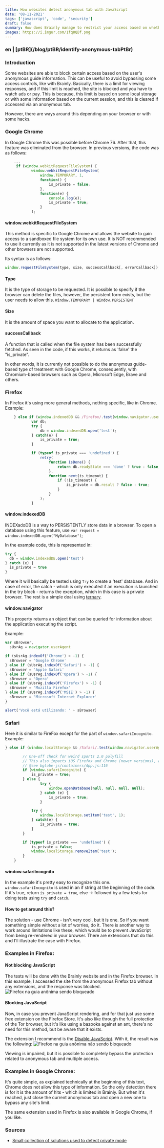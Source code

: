 ```yaml
---
title: How websites detect anonymous tab with JavaScript
date: '08-11-2021'
tags: ['javascript', 'code', 'security']
draft: false
summary: How does Brainly manage to restrict your access based on whether your tab is anonymous or not?
images: https://i.imgur.com/1fq8QBf.png
---
```


<h3>en | [ptBR](/blog/ptBR/identify-anonymous-tabPtBr)</h3>

### Introduction

Some websites are able to block certain access based on the user's anonymous guide information. This can be useful to avoid bypassing some access controls, like with Brainly. Basically, there is a limit for viewing responses, and if this limit is reached, the site is blocked and you have to watch ads or pay. This is because, this limit is based on some local storage or with some information based on the current session, and this is cleared if accessed via an anonymous tab.

However, there are ways around this depending on your browser or with some hacks.

### Google Chrome

In Google Chrome this was possible before Chrome 76. After that, this feature was eliminated from the browser. In previous versions, the code was as follows:

```javascript
    ...
     if (window.webkitRequestFileSystem) {
	        window.webkitRequestFileSystem(
	            window.TEMPORARY, 1,
	            function() {
	                is_private = false;
	            },
	            function(e) {
	                console.log(e);
	                is_private = true;
	            }
	        );
```

#### window.webkitRequestFileSystem

This method is specific to Google Chrome and allows the website to gain access to a sandboxed file system for its own use. It is NOT recommended to use it currently as it is not supported in the latest versions of Chrome and other browsers are not supported.

Its syntax is as follows:

```javascript
window.requestFileSystem(type, size, successCallback[, errorCallback]);
```

#### Type

It is the type of storage to be requested. It is possible to specify if the browser can delete the files, however, the persistent form exists, but the user needs to allow this. `Window.TEMPORARY | Window.PERSISTENT`

#### Size

It is the amount of space you want to allocate to the application.

#### successCallback

A function that is called when the file system has been successfully fetched. As seen in the code, if this works, it returns as 'false' the "is_private".

In other words, it is currently not possible to do the anonymous guide-based type of treatment with Google Chrome, consequently, with Chromium-based browsers such as Opera, Microsoft Edge, Brave and others.

### Firefox

In Firefox it's using more general methods, nothing specific, like in Chrome. Example:

```javascript
	} else if (window.indexedDB && /Firefox/.test(window.navigator.userAgent)) {
	        var db;
	        try {
	            db = window.indexedDB.open('test');
	        } catch(e) {
	            is_private = true;
	        }

	        if (typeof is_private === 'undefined') {
	            retry(
	                function isDone() {
	                    return db.readyState === 'done' ? true : false;
	                },
	                function next(is_timeout) {
	                    if (!is_timeout) {
	                        is_private = db.result ? false : true;
	                    }
	                }
	            );
	        }
```

#### window.indexedDB

INDEXadoDB is a way to PERSISTENTLY store data in a browser. To open a database using this feature, use `var request = window.indexedDB.open("MyDatabase")`;

In the example code, this is represented in:

```javascript
try {
  db = window.indexedDB.open('test')
} catch (e) {
  is_private = true
}
```

Where it will basically be tested using `Try` to create a 'test' database. And in case of error, the catch - which is only executed if an execution is launched in the try block - returns the exception, which in this case is a private browser. The rest is a simple deal using [ternary](https://developer.mozilla.org/en-US/docs/Web/JavaScript/Reference/Operators/Conditional_Operator).

#### window.navigator

This property returns an object that can be queried for information about the application executing the script.

Example:

```javascript
var sBrowser,
  sUsrAg = navigator.userAgent

if (sUsrAg.indexOf('Chrome') > -1) {
  sBrowser = 'Google Chrome'
} else if (sUsrAg.indexOf('Safari') > -1) {
  sBrowser = 'Apple Safari'
} else if (sUsrAg.indexOf('Opera') > -1) {
  sBrowser = 'Opera'
} else if (sUsrAg.indexOf('Firefox') > -1) {
  sBrowser = 'Mozilla Firefox'
} else if (sUsrAg.indexOf('MSIE') > -1) {
  sBrowser = 'Microsoft Internet Explorer'
}

alert('Você está utilizando: ' + sBrowser)
```

### Safari

Here it is similar to FireFox except for the part of `window.safariIncognito`. Example:

```javascript
} else if (window.localStorage && /Safari/.test(window.navigator.userAgent)) {

	    // One-off check for weird sports 2.0 polyfill
		// This also impacts iOS Firefox and Chrome (newer versions), apparently
	    // @see bglobe-js/containers/App.js:116
	    if (window.safariIncognito) {
	        is_private = true;
	    } else {
				try {
					window.openDatabase(null, null, null, null);
				} catch (e) {
					is_private = true;
				}

	        try {
		        window.localStorage.setItem('test', 1);
		    } catch(e) {
		        is_private = true;
		    }
	    }

	    if (typeof is_private === 'undefined') {
	        is_private = false;
	        window.localStorage.removeItem('test');
	    }
	}
```

#### window.safariIncognito

In the example it's pretty easy to recognize this one. `window.safariIncognito` is used in an if string at the beginning of the code. If it's true, return `is_private = true`, else -> followed by a few tests for doing tests using `try` and `catch`.

#### How to get around this?

The solution - use Chrome - isn't very cool, but it is one. So if you want something simple without a lot of worries, do it. There is another way to work around limitations like these, which would be to prevent JavaScript from being re-rendered in your browser. There are extensions that do this and I'll illustrate the case with Firefox.

### Examples in Firefox:

#### Not blocking JavaScript

The tests will be done with the Brainly website and in the Firefox browser.
In this example, I accessed the site from the anonymous Firefox tab without any extensions, and the response was blocked.
![Firefox na guia anônima sendo bloqueado](https://raw.githubusercontent.com/vit0rr/portfolio/main/public/static/images/anonFirefoxBlock.png)

#### Blocking JavaScript

Now, in case you prevent JavaScript rendering, and for that just use some free extension on the Firefox Store. It's also like through the full protection of the Tor browser, but it's like using a bazooka against an ant, there's no need for this method, but be aware that it exists.

The extension I recommend is the [Disable JavaScript](https://github.com/dpacassi/disable-javascript#supported-browsers). With it, the result was the following:
![Firefox na guia anônima não sendo bloqueado](https://raw.githubusercontent.com/vit0rr/portfolio/main/public/static/images/anonFirefoxAllow.png)

Viewing is impaired, but it is possible to completely bypass the protection related to anonymous tab and multiple access.

### Examples in Google Chrome:

It's quite simple, as explained technically at the beginning of this text, Chrome does not allow this type of information. So the only detection there is for it is the amount of hits - which is limited in Brainly. But when it's reached, just close the current anonymous tab and open a new one to bypass any site's limit.

The same extension used in Firefox is also available in Google Chrome, if you like.

### Sources

- [Small collection of solutions used to detect private mode](https://gist.github.com/kdzwinel/783df9b129ae5c8443dd96c0d4ed9723)
